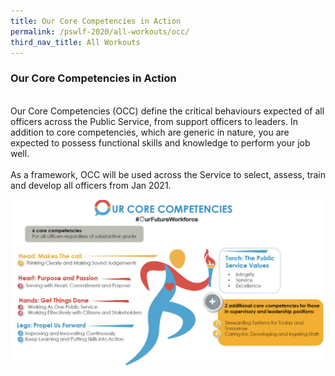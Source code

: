 ```yaml
---
title: Our Core Competencies in Action
permalink: /pswlf-2020/all-workouts/occ/
third_nav_title: All Workouts
---
```

### Our Core Competencies in Action
<br>
Our Core Competencies (OCC) define the critical behaviours expected of all officers across the Public Service, from support officers to leaders. In addition to core competencies, which are generic in nature, you are expected to possess functional skills and knowledge to perform your job well.
<br><br>
As a framework, OCC will be used across the Service to select, assess, train and develop all officers from Jan 2021.

![OCC Running Man](/images/occrunningman.png)

